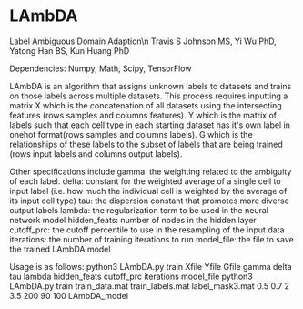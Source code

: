 # LAmbDA
Label Ambiguous Domain Adaption\n
Travis S Johnson MS, Yi Wu PhD, Yatong Han BS, Kun Huang PhD

Dependencies: Numpy, Math, Scipy, TensorFlow

LAmbDA is an algorithm that assigns unknown labels to datasets and trains
on those labels across multiple datasets. This process requires inputting
a matrix X which is the concatenation of all datasets using the intersecting
features (rows samples and columns features). Y which is the matrix of labels such that each cell type in
each starting dataset has it's own label in onehot format(rows samples and columns labels). G which is
the relationships of these labels to the subset of labels that are being
trained (rows input labels and columns output labels).

Other specifications include
gamma: the weighting related to the ambiguity of each label.
delta: constant for the weighted average of a single cell to input label 
(i.e. how much the individual cell is weighted by the average of its input cell type)
tau: the dispersion constant that promotes more diverse output labels
lambda: the regularization term to be used in the neural network model
hidden_feats: number of nodes in the hidden layer
cutoff_prc: the cutoff percentile to use in the resampling of the input data
iterations: the number of training iterations to run
model_file: the file to save the trained LAmbDA model

Usage is as follows:
python3 LAmbDA.py train Xfile Yfile Gfile gamma delta tau lambda hidden_feats cutoff_prc iterations model_file
python3 LAmbDA.py train train_data.mat train_labels.mat label_mask3.mat 0.5 0.7 2 3.5 200 90 100 LAmbDA_model 



